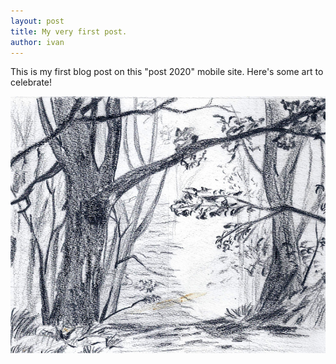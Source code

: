 ```yaml
---
layout: post
title: My very first post.
author: ivan
---
```


This is my first blog post on this "post 2020" mobile site. Here's some art to celebrate!

![A pic](/assets/img/forest.jpg)
